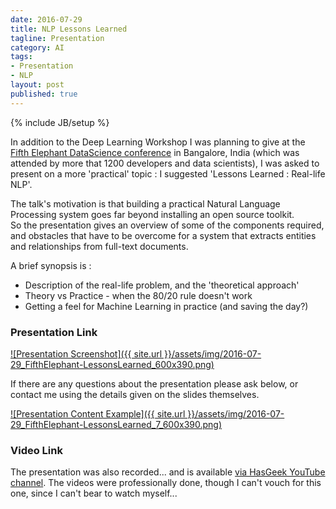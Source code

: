 ```yaml
---
date: 2016-07-29
title: NLP Lessons Learned
tagline: Presentation
category: AI
tags:
- Presentation
- NLP
layout: post
published: true
---
```

{% include JB/setup %}


In addition to the Deep Learning Workshop I was planning to give at 
the [Fifth Elephant DataScience conference](https://fifthelephant.in/2016/) in Bangalore, India 
(which was attended by more that 1200 developers and data scientists),
I was asked to present on a more 'practical' topic : I suggested 'Lessons Learned : Real-life NLP'.

The talk's motivation is that building a practical Natural Language Processing system goes far beyond installing an open source toolkit.  
So the presentation gives an overview of some of the components required, 
and obstacles that have to be overcome for a system that extracts entities and relationships from full-text documents.

A brief synopsis is : 

*  Description of the real-life problem, and the 'theoretical approach'
*  Theory vs Practice - when the 80/20 rule doesn't work
*  Getting a feel for Machine Learning in practice (and saving the day?)



### Presentation Link

<a href="http://redcatlabs.com/2016-07-29_FifthElephant-LessonsLearned/" target="_blank">
![Presentation Screenshot]({{ site.url }}/assets/img/2016-07-29_FifthElephant-LessonsLearned_600x390.png)
</a>

If there are any questions about the presentation please ask below, 
or contact me using the details given on the slides themselves.

<a href="http://redcatlabs.com/2016-07-29_FifthElephant-LessonsLearned/#/7" target="_blank">
![Presentation Content Example]({{ site.url }}/assets/img/2016-07-29_FifthElephant-LessonsLearned_7_600x390.png)
</a>


### Video Link

The presentation was also recorded... and is available <a href="https://www.youtube.com/watch?v=GQ2OMmpxEpw" target="_blank">via HasGeek YouTube channel</a>.  The
videos were professionally done, though I can't vouch for this one, since I can't bear to watch myself...
